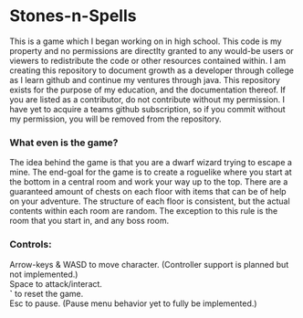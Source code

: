 # Stones-n-Spells
This is a game which I began working on in high school. This code is my property and no permissions are directlty granted to any would-be users or viewers to redistribute the code or other resources contained within. I am creating this repository to document growth as a developer through college as I learn github and continue my ventures through java. This repository exists for the purpose of my education, and the documentation thereof.
If you are listed as a contributor, do not contribute without my permission. I have yet to acquire a teams github subscription, so if you commit without my permission, you will be removed from the repository.

### What even is the game?
The idea behind the game is that you are a dwarf wizard trying to escape a mine. The end-goal for the game is to create a roguelike where you start at the bottom in a central room and work your way up to the top. There are a guaranteed amount of chests on each floor with items that can be of help on your adventure. The structure of each floor is consistent, but the actual contents within each room are random. The exception to this rule is the room that you start in, and any boss room.

### Controls:
Arrow-keys & WASD to move character. (Controller support is planned but not implemented.)<br>
Space to attack/interact.<br>
**`** to reset the game.<br>
Esc to pause. (Pause menu behavior yet to fully be implemented.)
